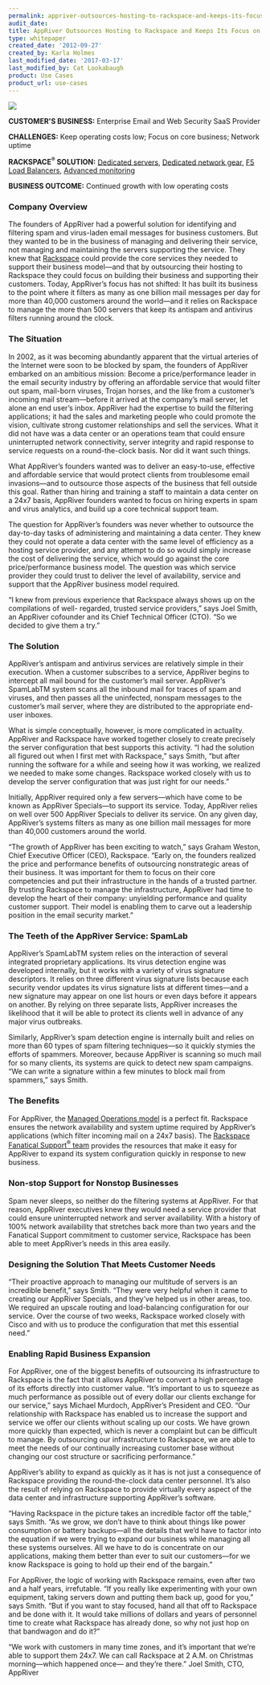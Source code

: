 ```yaml
---
permalink: appriver-outsources-hosting-to-rackspace-and-keeps-its-focus-on-building-business/
audit_date:
title: AppRiver Outsources Hosting to Rackspace and Keeps Its Focus on Building Business
type: whitepaper
created_date: '2012-09-27'
created_by: Karla Holmes
last_modified_date: '2017-03-17'
last_modified_by: Cat Lookabaugh
product: Use Cases
product_url: use-cases
---
```


<a href="http://www.appriver.com/">
   <img src="{% asset_path use-cases/appriver-outsources-hosting-to-rackspace-and-keeps-its-focus-on-building-business/appriverlogo.png %}" />
</a>

**CUSTOMER'S BUSINESS:** Enterprise Email and Web Security SaaS Provider

**CHALLENGES:** Keep operating costs low; Focus on core business; Network uptime

**RACKSPACE<sup>&reg;</sup> SOLUTION:** [Dedicated
servers](http://www.rackspace.com/managed_hosting/dedicated_servers/),
[Dedicated network
gear](http://www.rackspace.com/managed_hosting/dedicated_servers/), [F5 Load
Balancers](http://www.rackspace.com/cloud/hybrid/dedicated_cloud/rackconnect/),
[Advanced
monitoring](http://www.rackspace.com/managed_hosting/services/reporting/urlmonitoring/)

**BUSINESS OUTCOME:** Continued growth with low operating costs

### Company Overview

The founders of AppRiver had a powerful solution for identifying and
filtering spam and virus-laden email messages for business customers.
But they wanted to be in the business of managing and delivering their
service, not managing and maintaining the servers supporting the
service. They knew that [Rackspace](http://www.rackspace.com/) could
provide the core services they needed to support their business
model—and that by outsourcing their hosting to Rackspace they could
focus on building their business and supporting their customers. Today,
AppRiver’s focus has not shifted: It has built its business to the point
where it filters as many as one billion mail messages per day for more
than 40,000 customers around the world—and it relies on Rackspace to
manage the more than 500 servers that keep its antispam and antivirus
filters running around the clock.

### The Situation

In 2002, as it was becoming abundantly apparent that the virtual
arteries of the Internet were soon to be blocked by spam, the founders
of AppRiver embarked on an ambitious mission: Become a price/performance
leader in the email security industry by offering an affordable service
that would filter out spam, mail-born viruses, Trojan horses, and the
like from a customer’s incoming mail stream—before it arrived at the
company’s mail server, let alone an end user’s inbox. AppRiver had the
expertise to build the filtering applications; it had the sales and
marketing people who could promote the vision, cultivate strong customer
relationships and sell the services. What it did not have was a data
center or an operations team that could ensure uninterrupted network
connectivity, server integrity and rapid response to service requests on
a round-the-clock basis. Nor did it want such things.

What AppRiver’s founders wanted was to deliver an easy-to-use, effective
and affordable service that would protect clients from troublesome email
invasions—and to outsource those aspects of the business that fell
outside this goal. Rather than hiring and training a staff to maintain a
data center on a 24x7 basis, AppRiver founders wanted to focus on hiring
experts in spam and virus analytics, and build up a core technical
support team.

The question for AppRiver’s founders was never whether to outsource the
day-to-day tasks of administering and maintaining a data center. They
knew they could not operate a data center with the same level of
efficiency as a hosting service provider, and any attempt to do so would
simply increase the cost of delivering the service, which would go
against the core price/performance business model. The question was
which service provider they could trust to deliver the level of
availability, service and support that the AppRiver business model
required.

“I knew from previous experience that Rackspace always shows up on the
compilations of well- regarded, trusted service providers,” says Joel
Smith, an AppRiver cofounder and its Chief Technical Officer (CTO). “So
we decided to give them a try.”

### The Solution

AppRiver’s antispam and antivirus services are relatively simple in
their execution. When a customer subscribes to a service, AppRiver
begins to intercept all mail bound for the customer’s mail server.
AppRiver’s SpamLabTM system scans all the inbound mail for traces of
spam and viruses, and then passes all the uninfected, nonspam messages
to the customer’s mail server, where they are distributed to the
appropriate end-user inboxes.

What is simple conceptually, however, is more complicated in actuality.
AppRiver and Rackspace have worked together closely to create precisely
the server configuration that best supports this activity. “I had the
solution all figured out when I first met with Rackspace,” says Smith,
“but after running the software for a while and seeing how it was
working, we realized we needed to make some changes. Rackspace worked
closely with us to develop the server configuration that was just right
for our needs.”

Initially, AppRiver required only a few servers—which have come to be
known as AppRiver Specials—to support its service. Today, AppRiver
relies on well over 500 AppRiver Specials to deliver its service. On any
given day, AppRiver’s systems filters as many as one billion mail
messages for more than 40,000 customers around the world.

“The growth of AppRiver has been exciting to watch,” says Graham Weston,
Chief Executive Officer (CEO), Rackspace. “Early on, the founders
realized the price and performance benefits of outsourcing nonstrategic
areas of their business. It was important for them to focus on their
core competencies and put their infrastructure in the hands of a trusted
partner. By trusting Rackspace to manage the infrastructure, AppRiver
had time to develop the heart of their company: unyielding performance
and quality customer support. Their model is enabling them to carve out
a leadership position in the email security market.”

### The Teeth of the AppRiver Service: SpamLab

AppRiver’s SpamLabTM system relies on the interaction of several
integrated proprietary applications. Its virus detection engine was
developed internally, but it works with a variety of virus signature
descriptors. It relies on three different virus signature lists because
each security vendor updates its virus signature lists at different
times—and a new signature may appear on one list hours or even days
before it appears on another. By relying on three separate lists,
AppRiver increases the likelihood that it will be able to protect its
clients well in advance of any major virus outbreaks.

Similarly, AppRiver’s spam detection engine is internally built and
relies on more than 60 types of spam filtering techniques—so it quickly
stymies the efforts of spammers. Moreover, because AppRiver is scanning
so much mail for so many clients, its systems are quick to detect new
spam campaigns. “We can write a signature within a few minutes to block
mail from spammers,” says Smith.

### The Benefits

For AppRiver, the [Managed Operations
model](http://www.rackspace.com/managed_hosting/dedicated_servers/) is a
perfect fit. Rackspace ensures the network availability and system
uptime required by AppRiver’s applications (which filter incoming mail
on a 24x7 basis). The [Rackspace Fanatical Support<sup>&reg;</sup>
team](http://www.rackspace.com/whyrackspace/support/) provides the
resources that make it easy for AppRiver to expand its system
configuration quickly in response to new business.

### Non-stop Support for Nonstop Businesses

Spam never sleeps, so neither do the filtering systems at AppRiver. For
that reason, AppRiver executives knew they would need a service provider
that could ensure uninterrupted network and server availability. With a
history of 100% network availability that stretches back more than two
years and the Fanatical Support commitment to customer service,
Rackspace has been able to meet AppRiver’s needs in this area easily.

### Designing the Solution That Meets Customer Needs

“Their proactive approach to managing our multitude of servers is an
incredible benefit,” says Smith. “They were very helpful when it came to
creating our AppRiver Specials, and they’ve helped us in other areas,
too. We required an upscale routing and load-balancing configuration for
our service. Over the course of two weeks, Rackspace worked closely with
Cisco and with us to produce the configuration that met this essential
need.”

### Enabling Rapid Business Expansion

For AppRiver, one of the biggest benefits of outsourcing its
infrastructure to Rackspace is the fact that it allows AppRiver to
convert a high percentage of its efforts directly into customer value.
“It’s important to us to squeeze as much performance as possible out of
every dollar our clients exchange for our service,” says Michael
Murdoch, AppRiver’s President and CEO. “Our relationship with Rackspace
has enabled us to increase the support and service we offer our clients
without scaling up our costs. We have grown more quickly than expected,
which is never a complaint but can be difficult to manage. By
outsourcing our infrastructure to Rackspace, we are able to meet the
needs of our continually increasing customer base without changing our
cost structure or sacrificing performance.”

AppRiver’s ability to expand as quickly as it has is not just a
consequence of Rackspace providing the round-the-clock data center
personnel. It’s also the result of relying on Rackspace to provide
virtually every aspect of the data center and infrastructure supporting
AppRiver’s software.

“Having Rackspace in the picture takes an incredible factor off the
table,” says Smith. “As we grow, we don’t have to think about things
like power consumption or battery backups—all the details that we’d have
to factor into the equation if we were trying to expand our business
while managing all these systems ourselves. All we have to do is
concentrate on our applications, making them better than ever to suit
our customers—for we know Rackspace is going to hold up their end of the
bargain.”

For AppRiver, the logic of working with Rackspace remains, even after
two and a half years, irrefutable. “If you really like experimenting
with your own equipment, taking servers down and putting them back up,
good for you,” says Smith. “But if you want to stay focused, hand all
that off to Rackspace and be done with it. It would take millions of
dollars and years of personnel time to create what Rackspace has already
done, so why not just hop on that bandwagon and do it?”

“We work with customers in many time zones, and it’s important that
we’re able to support them 24x7. We can call Rackspace at 2 A.M. on
Christmas morning—which happened once— and they’re there.” Joel Smith,
CTO, AppRiver
